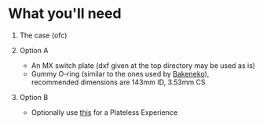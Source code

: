 # What you'll need

1. The case (ofc)
2. Option A
      * An MX switch plate (dxf given at the top directory may be used as is)
      * Gummy O-ring (similar to the ones used by [Bakeneko](https://github.com/kkatano/bakeneko-60)), recommended dimensions are 143mm ID, 3.53mm CS

2. Option B
      * Optionally use [this](https://github.com/EagleVee/keyboards/tree/master/oring-plateless-kit) for a Plateless Experience

